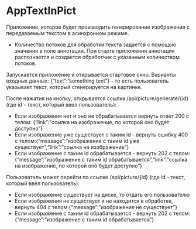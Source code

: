 # AppTextInPict
Приложение, которое будет производить генерирование изображения с передаваемым текстом в асинхронном режиме. 

- Количество потоков для обработки текста задается с помощью значения в поле аннотации. При старте приложения аннотация распознается и создается обработчик с указанным количеством потоков.

Запускается приложение и открывается стартовое окно. Варианты входных данных: {“text”:”something text”} - то есть пользователь указывает текст, который сгенерируется на картинке.

После нажатия на кнопку, открывается ссылка /api/picture/generate/{id} (где id - текст, который ввел пользователь):
- Если изображения нет и оно не обрабатывается вернуть ответ 200 с телом: {“link”:”ссылка на изображение, по которой оно будет доступно”}
- Если изображение уже существует с таким id - вернуть ошибку 400 с телом:{“message”:”изображение с таким id уже существует”,“link”:”ссылка на изображение”}
- Если изображение с таким id обрабатывается - вернуть 202 с телом:{“message”:”изображение с таким id обрабатывается”,“link”:”ссылка на изображение, по которой оно будет доступно”}

Пользователь может перейти по ссылке /api/picture/{id} (где id - текст, который ввел пользователь):
- Если изображение существует на диске, то отдать его пользователю
- Если изображения не существует и не находится в обработке, вернуть 404 с телом:{“message”:”изображение не существует”}
- Если изображение с таким id обрабатывается - вернуть 202 с телом:{“message”:”изображение с таким id обрабатывается”}
 




